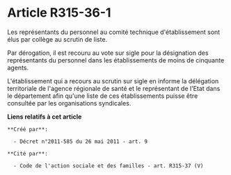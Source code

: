 # Article R315-36-1

Les représentants du personnel au comité technique d'établissement sont élus par collège au scrutin de liste. 

Par dérogation, il est recouru au vote sur sigle pour la désignation des représentants du personnel dans les établissements
de moins de cinquante agents. 

L'établissement qui a recours au scrutin sur sigle en informe la délégation territoriale de l'agence régionale de santé et le
représentant de l'Etat dans le département afin qu'une liste de ces établissements puisse être consultée par les
organisations syndicales.

**Liens relatifs à cet article**

	**Créé par**:

	  - Décret n°2011-585 du 26 mai 2011 - art. 9

	**Cité par**:

	  - Code de l'action sociale et des familles - art. R315-37 (V)
